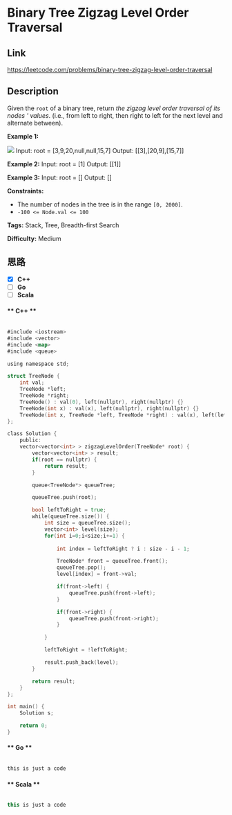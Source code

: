 


# Binary Tree Zigzag Level Order Traversal

## Link

https://leetcode.com/problems/binary-tree-zigzag-level-order-traversal


## Description

Given the `root` of a binary tree, return _the zigzag level order traversal of
its nodes ' values_. (i.e., from left to right, then right to left for the
next level and alternate between).



**Example 1:**

![](https://assets.leetcode.com/uploads/2021/02/19/tree1.jpg)
            Input: root = [3,9,20,null,null,15,7]    Output: [[3],[20,9],[15,7]]    

**Example 2:**
            Input: root = [1]    Output: [[1]]    

**Example 3:**
            Input: root = []    Output: []    



**Constraints:**

  * The number of nodes in the tree is in the range `[0, 2000]`.
  * `-100 <= Node.val <= 100`


**Tags:** Stack, Tree, Breadth-first Search

**Difficulty:** Medium

## 思路

[title]: https://leetcode.com/problems/binary-tree-zigzag-level-order-traversal


- [X] **C++**
- [ ] **Go**
- [ ] **Scala**

<!-- tabs:start -->

#### ** C++ **

``` go

#include <iostream>
#include <vector>
#include <map>
#include <queue>

using namespace std;

struct TreeNode {
    int val;
    TreeNode *left;
    TreeNode *right;
    TreeNode() : val(0), left(nullptr), right(nullptr) {}
    TreeNode(int x) : val(x), left(nullptr), right(nullptr) {}
    TreeNode(int x, TreeNode *left, TreeNode *right) : val(x), left(left), right(right) {}
};

class Solution {
    public:
    vector<vector<int> > zigzagLevelOrder(TreeNode* root) {
        vector<vector<int> > result;
        if(root == nullptr) {
            return result;
        }

        queue<TreeNode*> queueTree;

        queueTree.push(root);

        bool leftToRight = true;
        while(queueTree.size()) {
            int size = queueTree.size();
            vector<int> level(size);
            for(int i=0;i<size;i+=1) {
                
                int index = leftToRight ? i : size - i - 1;

                TreeNode* front = queueTree.front();
                queueTree.pop();
                level[index] = front->val;

                if(front->left) {
                    queueTree.push(front->left);
                }

                if(front->right) {
                    queueTree.push(front->right);
                }

            }

            leftToRight = !leftToRight;

            result.push_back(level);
        }

        return result;
    }
};

int main() {
    Solution s;

    return 0;
}


```

#### ** Go **

``` go

this is just a code

```

#### ** Scala **

``` scala

this is just a code

```

<!-- tabs:end -->
